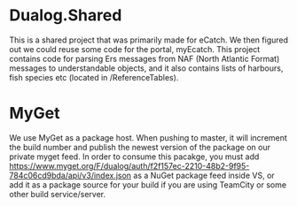 # Dualog.Shared
This is a shared project that was primarily made for eCatch. We then figured out we could reuse some code for the portal, myEcatch. 
This project contains code for parsing Ers messages from NAF (North Atlantic Format) messages to understandable objects, and it also contains lists of harbours, fish species etc (located in /ReferenceTables).

# MyGet
We use MyGet as a package host. When pushing to master, it will increment the build number and publish the newest version of the package on our private myget feed.
In order to consume this pacakge, you must add https://www.myget.org/F/dualog/auth/f2f157ec-2210-48b2-9f95-784c06cd9bda/api/v3/index.json as a NuGet package feed inside VS, or add it as a package source for your build if you are using TeamCity or some other build service/server.
